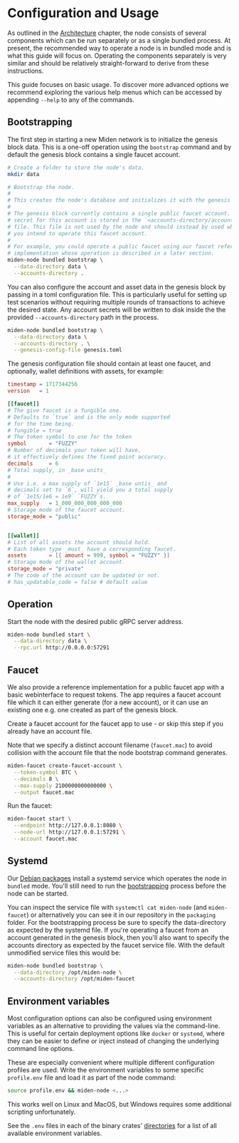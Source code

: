 # Configuration and Usage

As outlined in the [Architecture](./architecture.md) chapter, the node consists of several components which can be run
separately or as a single bundled process. At present, the recommended way to operate a node is in bundled mode and is
what this guide will focus on. Operating the components separately is very similar and should be relatively
straight-forward to derive from these instructions.

This guide focuses on basic usage. To discover more advanced options we recommend exploring the various help menus
which can be accessed by appending `--help` to any of the commands.

## Bootstrapping

The first step in starting a new Miden network is to initialize the genesis block data. This is a
one-off operation using the `bootstrap` command and by default the genesis block contains a single
faucet account.

```sh
# Create a folder to store the node's data.
mkdir data

# Bootstrap the node.
#
# This creates the node's database and initializes it with the genesis data.
#
# The genesis block currently contains a single public faucet account. The
# secret for this account is stored in the `<accounts-directory/account.mac>`
# file. This file is not used by the node and should instead by used wherever
# you intend to operate this faucet account.
#
# For example, you could operate a public faucet using our faucet reference
# implementation whose operation is described in a later section.
miden-node bundled bootstrap \
  --data-directory data \
  --accounts-directory .
```

You can also configure the account and asset data in the genesis block by passing in a toml configuration file.
This is particularly useful for setting up test scenarios without requiring multiple rounds of
transactions to achieve the desired state. Any account secrets will be written to disk inside the
the provided `--accounts-directory` path in the process.

```sh
miden-node bundled bootstrap \
  --data-directory data \
  --accounts-directory . \
  --genesis-config-file genesis.toml
```

The genesis configuration file should contain at least one faucet, and optionally, wallet definitions
with assets, for example:

```toml
timestamp = 1717344256
version   = 1

[[faucet]]
# The give faucet is a fungible one.
# Defaults to `true` and is the only mode supported
# for the time being.
# fungible = true
# The token symbol to use for the token
symbol       = "FUZZY"
# Number of decimals your token will have,
# it effectively defines the fixed point accuracy.
decimals     = 6
# Total supply, in _base units_
#
# Use i.e. a max supply of `1e15` _base untis_ and
# decimals set to `6`, will yield you a total supply
# of `1e15/1e6 = 1e9` `FUZZY`s.
max_supply   = 1_000_000_000_000_000
# Storage mode of the faucet account.
storage_mode = "public"


[[wallet]]
# List of all assets the account should hold.
# Each token type _must_ have a corresponding faucet.
assets       = [{ amount = 999, symbol = "FUZZY" }]
# Storage mode of the wallet account.
storage_mode = "private"
# The code of the account can be updated or not.
# has_updatable_code = false # default value
```

## Operation

Start the node with the desired public gRPC server address.

```sh
miden-node bundled start \
  --data-directory data \
  --rpc.url http://0.0.0.0:57291
```

## Faucet

We also provide a reference implementation for a public faucet app with a basic webinterface to request
tokens. The app requires a faucet account file which it can either generate (for a new account), or it can use an
existing one e.g. one created as part of the genesis block.

Create a faucet account for the faucet app to use - or skip this step if you already have an account file.

Note that we specify a distinct account filename (`faucet.mac`) to avoid collision with the account file that the node bootstrap command generates.

```sh
miden-faucet create-faucet-account \
  --token-symbol BTC \
  --decimals 8 \
  --max-supply 2100000000000000 \
  --output faucet.mac
```

Run the faucet:

```sh
miden-faucet start \
  --endpoint http://127.0.0.1:8080 \
  --node-url http://127.0.0.1:57291 \
  --account faucet.mac
```

## Systemd

Our [Debian packages](./installation.md#debian-package) install a systemd service which operates the node in `bundled`
mode. You'll still need to run the [bootstrapping](#bootstrapping) process before the node can be started.

You can inspect the service file with `systemctl cat miden-node` (and `miden-faucet`) or alternatively you can see it in
our repository in the `packaging` folder. For the bootstrapping process be sure to specify the data-directory as
expected by the systemd file. If you're operating a faucet from an account generated in the genesis block, then you'll
also want to specify the accounts directory as expected by the faucet service file. With the default unmodified service
files this would be:

```sh
miden-node bundled bootstrap \
  --data-directory /opt/miden-node \
  --accounts-directory /opt/miden-faucet
```

## Environment variables

Most configuration options can also be configured using environment variables as an alternative to providing the values
via the command-line. This is useful for certain deployment options like `docker` or `systemd`, where they can be easier
to define or inject instead of changing the underlying command line options.

These are especially convenient where multiple different configuration profiles are used. Write the environment
variables to some specific `profile.env` file and load it as part of the node command:

```sh
source profile.env && miden-node <...>
```

This works well on Linux and MacOS, but Windows requires some additional scripting unfortunately.

See the `.env` files in each of the binary crates' [directories](https://github.com/0xMiden/miden-node/tree/next/bin) for a list of all available environment variables.
